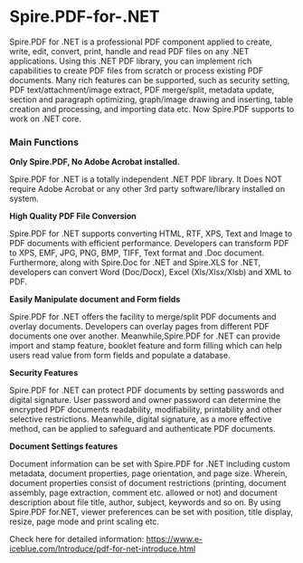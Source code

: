 Spire.PDF-for-.NET
=======================

Spire.PDF for .NET is a professional PDF component applied to create, write, edit, convert, print, handle and read PDF files on any .NET applications. Using this .NET PDF library, you can implement rich capabilities to create PDF files from scratch or process existing PDF documents. Many rich features can be supported, such as security setting, PDF text/attachment/image extract, PDF merge/split, metadata update, section and paragraph optimizing, graph/image drawing and inserting, table creation and processing, and importing data etc. Now Spire.PDF supports to work on .NET core.

<h3>Main Functions</h3>

<b>Only Spire.PDF, No Adobe Acrobat installed.</b>

Spire.PDF for .NET is a totally independent .NET PDF library. It Does NOT require Adobe Acrobat or any other 3rd party software/library installed on system.

<b>High Quality PDF File Conversion</b>

Spire.PDF for .NET supports converting HTML, RTF, XPS, Text and Image to PDF documents with efficient performance. Developers can transform PDF to XPS, EMF, JPG, PNG, BMP, TIFF, Text format and .Doc document. Furthermore, along with Spire.Doc for .NET and Spire.XLS for .NET, developers can convert Word (Doc/Docx), Excel (Xls/Xlsx/Xlsb) and XML to PDF.

<b>Easily Manipulate document and Form fields</b>

Spire.PDF for .NET offers the facility to merge/split PDF documents and overlay documents. Developers can overlay pages from different PDF documents one over another. Meanwhile,Spire.PDF for .NET can provide import and stamp feature, booklet feature and form filling which can help users read value from form fields and populate a database.

<b>Security Features</b>

Spire.PDF for .NET can protect PDF documents by setting passwords and digital signature. User password and owner password can determine the encrypted PDF documents readability, modifiability, printability and other selective restrictions. Meanwhile, digital signature, as a more effective method, can be applied to safeguard and authenticate PDF documents.

<b>Document Settings features</b>

Document information can be set with Spire.PDF for .NET including custom metadata, document properties, page orientation, and page size. Wherein, document properties consist of document restrictions (printing, document assembly, page extraction, comment etc. allowed or not) and document description about file title, author, subject, keywords and so on. By using Spire.PDF for.NET, viewer preferences can be set with position, title display, resize, page mode and print scaling etc.


Check here for detailed information:
https://www.e-iceblue.com/Introduce/pdf-for-net-introduce.html

